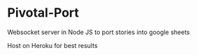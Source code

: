 # Pivotal-Port
Websocket server in Node JS to port stories into google sheets

Host on Heroku for best results
